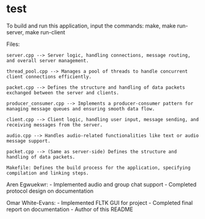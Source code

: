# test

To build and run this application, input the commands:
make, 
    make run-server,
    make run-client

Files:

    server.cpp --> Server logic, handling connections, message routing, and overall server management.

    thread_pool.cpp --> Manages a pool of threads to handle concurrent client connections efficiently.

    packet.cpp --> Defines the structure and handling of data packets exchanged between the server and clients.

    producer_consumer.cpp --> Implements a producer-consumer pattern for managing message queues and ensuring smooth data flow.

    client.cpp --> Client logic, handling user input, message sending, and receiving messages from the server.

    audio.cpp --> Handles audio-related functionalities like text or audio message support.

    packet.cpp --> (Same as server-side) Defines the structure and handling of data packets.

    Makefile: Defines the build process for the application, specifying compilation and linking steps.


Aren Egwuekwr:
    - Implemented audio and group chat support
    - Completed protocol design on documentation

Omar White-Evans:
    - Implemented FLTK GUI for project
    - Completed final report on documentation 
    - Author of this README